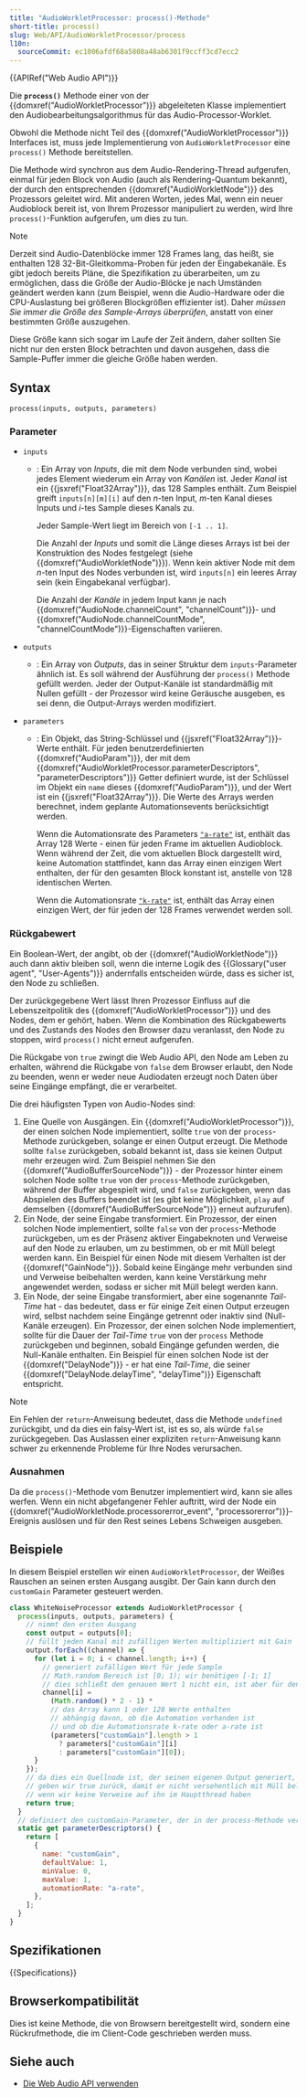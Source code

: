 ```yaml
---
title: "AudioWorkletProcessor: process()-Methode"
short-title: process()
slug: Web/API/AudioWorkletProcessor/process
l10n:
  sourceCommit: ec1006afdf68a5808a48ab6301f9ccff3cd7ecc2
---
```


{{APIRef("Web Audio API")}}

Die **`process()`** Methode einer von der {{domxref("AudioWorkletProcessor")}} abgeleiteten Klasse implementiert den Audiobearbeitungsalgorithmus für das Audio-Processor-Worklet.

Obwohl die Methode nicht Teil des {{domxref("AudioWorkletProcessor")}} Interfaces ist, muss jede Implementierung von `AudioWorkletProcessor` eine `process()` Methode bereitstellen.

Die Methode wird synchron aus dem Audio-Rendering-Thread aufgerufen, einmal für jeden Block von Audio (auch als Rendering-Quantum bekannt), der durch den entsprechenden {{domxref("AudioWorkletNode")}} des Prozessors geleitet wird. Mit anderen Worten, jedes Mal, wenn ein neuer Audioblock bereit ist, von Ihrem Prozessor manipuliert zu werden, wird Ihre `process()`-Funktion aufgerufen, um dies zu tun.

> [!NOTE]
> Derzeit sind Audio-Datenblöcke immer 128 Frames lang, das heißt, sie enthalten 128 32-Bit-Gleitkomma-Proben für jeden der Eingabekanäle. Es gibt jedoch bereits Pläne, die Spezifikation zu überarbeiten, um zu ermöglichen, dass die Größe der Audio-Blöcke je nach Umständen geändert werden kann (zum Beispiel, wenn die Audio-Hardware oder die CPU-Auslastung bei größeren Blockgrößen effizienter ist). Daher _müssen Sie immer die Größe des Sample-Arrays überprüfen_, anstatt von einer bestimmten Größe auszugehen.
>
> Diese Größe kann sich sogar im Laufe der Zeit ändern, daher sollten Sie nicht nur den ersten Block betrachten und davon ausgehen, dass die Sample-Puffer immer die gleiche Größe haben werden.

## Syntax

```js-nolint
process(inputs, outputs, parameters)
```

### Parameter

- `inputs`

  - : Ein Array von _Inputs_, die mit dem Node verbunden sind, wobei jedes Element wiederum ein Array von _Kanälen_ ist. Jeder _Kanal_ ist ein {{jsxref("Float32Array")}}, das 128 Samples enthält. Zum Beispiel greift `inputs[n][m][i]` auf den _n_-ten Input, _m_-ten Kanal dieses Inputs und _i_-tes Sample dieses Kanals zu.

    Jeder Sample-Wert liegt im Bereich von `[-1 .. 1]`.

    Die Anzahl der _Inputs_ und somit die Länge dieses Arrays ist bei der Konstruktion des Nodes festgelegt (siehe {{domxref("AudioWorkletNode")}}). Wenn kein aktiver Node mit dem _n_-ten Input des Nodes verbunden ist, wird `inputs[n]` ein leeres Array sein (kein Eingabekanal verfügbar).

    Die Anzahl der _Kanäle_ in jedem Input kann je nach {{domxref("AudioNode.channelCount", "channelCount")}}- und {{domxref("AudioNode.channelCountMode", "channelCountMode")}}-Eigenschaften variieren.

- `outputs`
  - : Ein Array von _Outputs_, das in seiner Struktur dem `inputs`-Parameter ähnlich ist. Es soll während der Ausführung der `process()` Methode gefüllt werden. Jeder der Output-Kanäle ist standardmäßig mit Nullen gefüllt - der Prozessor wird keine Geräusche ausgeben, es sei denn, die Output-Arrays werden modifiziert.
- `parameters`

  - : Ein Objekt, das String-Schlüssel und {{jsxref("Float32Array")}}-Werte enthält. Für jeden benutzerdefinierten {{domxref("AudioParam")}}, der mit dem {{domxref("AudioWorkletProcessor.parameterDescriptors", "parameterDescriptors")}} Getter definiert wurde, ist der Schlüssel im Objekt ein `name` dieses {{domxref("AudioParam")}}, und der Wert ist ein {{jsxref("Float32Array")}}. Die Werte des Arrays werden berechnet, indem geplante Automationsevents berücksichtigt werden.

    Wenn die Automationsrate des Parameters [`"a-rate"`](/de/docs/Web/API/AudioParam#a-rate) ist, enthält das Array 128 Werte - einen für jeden Frame im aktuellen Audioblock. Wenn während der Zeit, die vom aktuellen Block dargestellt wird, keine Automation stattfindet, kann das Array einen einzigen Wert enthalten, der für den gesamten Block konstant ist, anstelle von 128 identischen Werten.

    Wenn die Automationsrate [`"k-rate"`](/de/docs/Web/API/AudioParam#k-rate) ist, enthält das Array einen einzigen Wert, der für jeden der 128 Frames verwendet werden soll.

### Rückgabewert

Ein Boolean-Wert, der angibt, ob der {{domxref("AudioWorkletNode")}} auch dann aktiv bleiben soll, wenn die interne Logik des {{Glossary("user agent", "User-Agents")}} andernfalls entscheiden würde, dass es sicher ist, den Node zu schließen.

Der zurückgegebene Wert lässt Ihren Prozessor Einfluss auf die Lebenszeitpolitik des {{domxref("AudioWorkletProcessor")}} und des Nodes, dem er gehört, haben. Wenn die Kombination des Rückgabewerts und des Zustands des Nodes den Browser dazu veranlasst, den Node zu stoppen, wird `process()` nicht erneut aufgerufen.

Die Rückgabe von `true` zwingt die Web Audio API, den Node am Leben zu erhalten, während die Rückgabe von `false` dem Browser erlaubt, den Node zu beenden, wenn er weder neue Audiodaten erzeugt noch Daten über seine Eingänge empfängt, die er verarbeitet.

Die drei häufigsten Typen von Audio-Nodes sind:

1. Eine Quelle von Ausgängen. Ein {{domxref("AudioWorkletProcessor")}}, der einen solchen Node implementiert, sollte `true` von der `process`-Methode zurückgeben, solange er einen Output erzeugt. Die Methode sollte `false` zurückgeben, sobald bekannt ist, dass sie keinen Output mehr erzeugen wird. Zum Beispiel nehmen Sie den {{domxref("AudioBufferSourceNode")}} - der Prozessor hinter einem solchen Node sollte `true` von der `process`-Methode zurückgeben, während der Buffer abgespielt wird, und `false` zurückgeben, wenn das Abspielen des Buffers beendet ist (es gibt keine Möglichkeit, `play` auf demselben {{domxref("AudioBufferSourceNode")}} erneut aufzurufen).
2. Ein Node, der seine Eingabe transformiert. Ein Prozessor, der einen solchen Node implementiert, sollte `false` von der `process`-Methode zurückgeben, um es der Präsenz aktiver Eingabeknoten und Verweise auf den Node zu erlauben, um zu bestimmen, ob er mit Müll belegt werden kann. Ein Beispiel für einen Node mit diesem Verhalten ist der {{domxref("GainNode")}}. Sobald keine Eingänge mehr verbunden sind und Verweise beibehalten werden, kann keine Verstärkung mehr angewendet werden, sodass er sicher mit Müll belegt werden kann.
3. Ein Node, der seine Eingabe transformiert, aber eine sogenannte _Tail-Time_ hat - das bedeutet, dass er für einige Zeit einen Output erzeugen wird, selbst nachdem seine Eingänge getrennt oder inaktiv sind (Null-Kanäle erzeugen). Ein Prozessor, der einen solchen Node implementiert, sollte für die Dauer der _Tail-Time_ `true` von der `process` Methode zurückgeben und beginnen, sobald Eingänge gefunden werden, die Null-Kanäle enthalten. Ein Beispiel für einen solchen Node ist der {{domxref("DelayNode")}} - er hat eine _Tail-Time_, die seiner {{domxref("DelayNode.delayTime", "delayTime")}} Eigenschaft entspricht.

> [!NOTE]
> Ein Fehlen der `return`-Anweisung bedeutet, dass die Methode `undefined` zurückgibt, und da dies ein falsy-Wert ist, ist es so, als würde `false` zurückgegeben. Das Auslassen einer expliziten `return`-Anweisung kann schwer zu erkennende Probleme für Ihre Nodes verursachen.

### Ausnahmen

Da die `process()`-Methode vom Benutzer implementiert wird, kann sie alles werfen. Wenn ein nicht abgefangener Fehler auftritt, wird der Node ein {{domxref("AudioWorkletNode.processorerror_event", "processorerror")}}-Ereignis auslösen und für den Rest seines Lebens Schweigen ausgeben.

## Beispiele

In diesem Beispiel erstellen wir einen `AudioWorkletProcessor`, der Weißes Rauschen an seinen ersten Ausgang ausgibt. Der Gain kann durch den `customGain` Parameter gesteuert werden.

```js
class WhiteNoiseProcessor extends AudioWorkletProcessor {
  process(inputs, outputs, parameters) {
    // nimmt den ersten Ausgang
    const output = outputs[0];
    // füllt jeden Kanal mit zufälligen Werten multipliziert mit Gain
    output.forEach((channel) => {
      for (let i = 0; i < channel.length; i++) {
        // generiert zufälligen Wert für jede Sample
        // Math.random Bereich ist [0; 1); wir benötigen [-1; 1]
        // dies schließt den genauen Wert 1 nicht ein, ist aber für den Moment zur Vereinfachung in Ordnung
        channel[i] =
          (Math.random() * 2 - 1) *
          // das Array kann 1 oder 128 Werte enthalten
          // abhängig davon, ob die Automation vorhanden ist
          // und ob die Automationsrate k-rate oder a-rate ist
          (parameters["customGain"].length > 1
            ? parameters["customGain"][i]
            : parameters["customGain"][0]);
      }
    });
    // da dies ein Quellnode ist, der seinen eigenen Output generiert,
    // geben wir true zurück, damit er nicht versehentlich mit Müll belegt wird
    // wenn wir keine Verweise auf ihn im Hauptthread haben
    return true;
  }
  // definiert den customGain-Parameter, der in der process-Methode verwendet wird
  static get parameterDescriptors() {
    return [
      {
        name: "customGain",
        defaultValue: 1,
        minValue: 0,
        maxValue: 1,
        automationRate: "a-rate",
      },
    ];
  }
}
```

## Spezifikationen

{{Specifications}}

## Browserkompatibilität

Dies ist keine Methode, die von Browsern bereitgestellt wird, sondern eine Rückrufmethode, die im Client-Code geschrieben werden muss.

## Siehe auch

- [Die Web Audio API verwenden](/de/docs/Web/API/Web_Audio_API/Using_Web_Audio_API)

